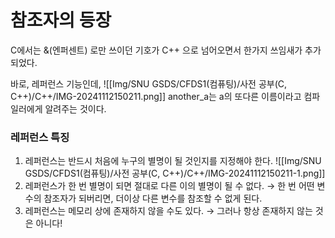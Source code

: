 # 참조자의 등장

C에서는 &(엔퍼센트) 로만 쓰이던 기호가 C++ 으로 넘어오면서 한가지 쓰임새가 추가되었다. 

바로, 레퍼런스 기능인데, ![[Img/SNU GSDS/CFDS1(컴퓨팅)/사전 공부(C, C++)/C++/IMG-20241112150211.png]]
another_a는 a의 또다른 이름이라고 컴파일러에게 알려주는 것이다. 
### 레퍼런스 특징
1. 레퍼런스는 반드시 처음에 누구의 별명이 될 것인지를 지정해야 한다. ![[Img/SNU GSDS/CFDS1(컴퓨팅)/사전 공부(C, C++)/C++/IMG-20241112150211-1.png]]
2. 레퍼런스가 한 번 별명이 되면 절대로 다른 이의 별명이 될 수 없다. 
	→ 한 번 어떤 변수의 참조자가 되버리면, 더이상 다른 변수를 참조할 수 없게 된다. 
3. 레퍼런스는 메모리 상에 존재하지 않을 수도 있다. 
	→ 그러나 항상 존재하지 않는 것은 아니다!
